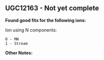 ## UGC12163 - Not yet complete
**Found good fits for the following ions:**

Ion using N components:
```
0 - MW
1 - Stream
```


**Other Notes:**

